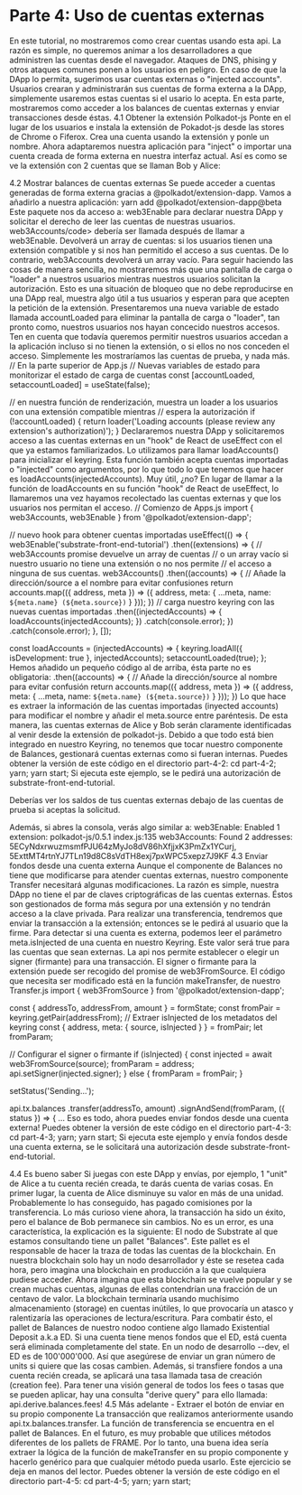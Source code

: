 # Parte 4: Uso de cuentas externas

En este tutorial, no mostraremos como crear cuentas usando esta api. La razón es simple, no queremos animar a los desarrolladores a que administren las cuentas desde el navegador. Ataques de DNS, phising y otros ataques comunes ponen a los usuarios en peligro. En caso de que la DApp lo permita, sugerimos usar cuentas externas o "injected accounts". Usuarios crearan y administrarán sus cuentas de forma externa a la DApp, simplemente usaremos estas cuentas si el usario lo acepta. En esta parte, mostraremos como acceder a los balances de cuentas externas y enviar transacciones desde éstas.
4.1 Obtener la extensión Polkadot-js
Ponte en el lugar de los usuarios e instala la extensión de Pokadot-js desde las stores de Chrome o Fiferox. Crea una cuenta usando la extensión y ponle un nombre.
Ahora adaptaremos nuestra aplicación para "inject" o importar una cuenta creada de forma externa en nuestra interfaz actual.
Así es como se ve la extensión con 2 cuentas que se llaman Bob y Alice:

4.2 Mostrar balances de cuentas externas
Se puede acceder a cuentas generadas de forma externa gracias a @polkadot/extension-dapp. Vamos a añadirlo a nuestra aplicación:
yarn add @polkadot/extension-dapp@beta
Este paquete nos da acceso a:
web3Enable para declarar nuestra DApp y solicitar el derecho de leer las cuentas de nuestras usuarios.
web3Accounts/code> debería ser llamada después de llamar a web3Enable. Devolverá un array de cuentas: si los usuarios tienen una extensión compatible y si nos han permitido el acceso a sus cuentas. De lo contrario, web3Accounts devolverá un array vacío.
Para seguir haciendo las cosas de manera sencilla, no mostraremos más que una pantalla de carga o "loader" a nuestros usuarios mientras nuestros usuarios solicitan la autorización. Esto es una situación de bloqueo que no debe reproducirse en una DApp real, muestra algo útil a tus usuarios y esperan para que acepten la petición de la extensión.
Presentaremos una nueva variable de estado llamada accountLoaded para eliminar la pantalla de carga o "loader", tan pronto como, nuestros usuarios nos hayan concecido nuestros accesos. Ten en cuenta que todavía queremos permitir nuestros usuarios accedan a la aplicación incluso si no tienen la extensión, o si ellos no nos conceden el acceso. Simplemente les mostraríamos las cuentas de prueba, y nada más.
// En la parte superior de App.js
// Nuevas variables de estado para monitorizar el estado de carga de cuentas
const [accountLoaded, setaccountLoaded] = useState(false);

// en nuestra función de renderización, muestra un loader a los usuarios con una extensión compatible mientras 
// espera la autorización
if (!accountLoaded) {
return loader('Loading accounts (please review any extension\'s authorization)');
}
Declararemos nuestra DApp y solicitaremos acceso a las cuentas externas en un "hook" de React de useEffect con el que ya estamos familiarizados. Lo utilizamos para llamar loadAccounts() para inicializar el keyring. Esta función también acepta cuentas importadas o "injected" como argumentos, por lo que todo lo que tenemos que hacer es loadAccounts(injectedAccounts). Muy útil, ¿no?
En lugar de llamar a la función de loadAccounts en su función "hook" de React de useEffect, lo llamaremos una vez hayamos recolectado las cuentas externas y que los usuarios nos permitan el acceso.
// Comienzo de Apps.js
import { web3Accounts, web3Enable } from '@polkadot/extension-dapp';


// nuevo hook para obtener cuentas importadas
useEffect(() => {
web3Enable('substrate-front-end-tutorial')
.then((extensions) => {
// web3Accounts promise devuelve un array de cuentas
// o un array vacío si nuestro usuario no tiene una extensión o no nos permite 
// el acceso a ninguna de sus cuentas.
web3Accounts()
    .then((accounts) => {
        // Añade la dirección/source a el nombre para evitar confusiones
        return accounts.map(({ address, meta }) => ({
            address,
            meta: {
            ...meta,
            name: `${meta.name} (${meta.source})`
            }
        }));
    })
    // carga nuestro keyring con las nuevas cuentas importadas
    .then((injectedAccounts) => {
        loadAccounts(injectedAccounts);
    })
    .catch(console.error);
})
.catch(console.error);
}, []);

const loadAccounts = (injectedAccounts) => {
keyring.loadAll({
    isDevelopment: true
}, injectedAccounts);
setaccountLoaded(true);
};
Hemos añadido un pequeño código al de arriba, ésta parte no es obligatoria:
.then((accounts) => {
    // Añade la dirección/source al nombre para evitar confusión
    return accounts.map(({ address, meta }) => ({
        address,
        meta: {
        ...meta,
        name: `${meta.name} (${meta.source})`
        }
    }));
})
Lo que hace es extraer la información de las cuentas importadas (inyected accounts) para modificar el nombre y añadir el meta.source entre paréntesis. De esta manera, las cuentas externas de Alice y Bob serán claramente identificadas al venir desde la extensión de polkadot-js.
Debido a que todo está bien integrado en nuestro Keyring, no tenemos que tocar nuestro componente de Balances, gestionará cuentas externas como si fueran internas.
Puedes obtener la versión de este código en el directorio part-4-2:
cd part-4-2;
yarn;
yarn start;
Si ejecuta este ejemplo, se le pedirá una autorización de substrate-front-end-tutorial.

Deberías ver los saldos de tus cuentas externas debajo de las cuentas de prueba si aceptas la solicitud.

Además, si abres la consola, verás algo similar a:
web3Enable: Enabled 1 extension: polkadot-js/0.5.1 index.js:135
web3Accounts: Found 2 addresses: 5ECyNdxrwuzmsmfPJU64zMyJo8dV86hXfjjxK3PmZx1YCurj, 5ExttMT4rtnYJ7TLn19d8C8sVdTH8exj7pxWPC5xepz7J9KF
4.3 Enviar fondos desde una cuenta externa
Aunque el componente de Balances no tiene que modificarse para atender cuentas externas, nuestro componente Transfer necesitará algunas modificaciones. La razón es simple, nuestra DApp no tiene el par de claves criptográficas de las cuentas externas. Éstos son gestionados de forma más segura por una extensión y no tendrán acceso a la clave privada. Para realizar una transferencia, tendremos que enviar la transacción a la extensión; entonces se le pedirá al usuario que la firme.
Para detectar si una cuenta es externa, podemos leer el parámetro meta.isInjected de una cuenta en nuestro Keyring. Este valor será true para las cuentas que sean externas. La api nos permite establecer o elegir un signer (firmante) para una transacción. El signer o firmante para la extensión puede ser recogido del promise de web3FromSource.
El código que necesita ser modificado está en la función makeTransfer, de nuestro Transfer.js
import { web3FromSource } from '@polkadot/extension-dapp';

const { addressTo, addressFrom, amount } = formState;
const fromPair = keyring.getPair(addressFrom);
// Extraer isInjected de los metadatos del keyring
const { address, meta: { source, isInjected } } = fromPair;
let fromParam;

// Configurar el signer o firmante
if (isInjected) {
    const injected = await web3FromSource(source);
    fromParam = address;
    api.setSigner(injected.signer);
} else {
    fromParam = fromPair;
}

setStatus('Sending...');

api.tx.balances
.transfer(addressTo, amount)
.signAndSend(fromParam, ({ status }) => {
    ...
Eso es todo, ahora puedes enviar fondos desde una cuenta externa!
Puedes obtener la versión de este código en el directorio part-4-3:
cd part-4-3;
yarn;
yarn start;
Si ejecuta este ejemplo y envía fondos desde una cuenta externa, se le solicitará una autorización desde substrate-front-end-tutorial.

4.4 Es bueno saber
Si juegas con este DApp y envías, por ejemplo, 1 "unit" de Alice a tu cuenta recién creada, te darás cuenta de varias cosas. En primer lugar, la cuenta de Alice disminuye su valor en más de una unidad. Probablemente lo has conseguido, has pagado comisiones por la transferencia.
Lo más curioso viene ahora, la transacción ha sido un éxito, pero el balance de Bob permanece sin cambios. No es un error, es una característica, la explicación es la siguiente:
El nodo de Substrate al que estamos consultando tiene un pallet "Balances". Este pallet es el responsable de hacer la traza de todas las cuentas de la blockchain. En nuestra blockchain solo hay un nodo desarrollador y éste se resetea cada hora, pero imagina una blockchain en producción a la que cualquiera pudiese acceder. Ahora imagina que esta blockchain se vuelve popular y se crean muchas cuentas, algunas de ellas contendrían una fracción de un centavo de valor. La blockchain terminaría usando muchísimo almacenamiento (storage) en cuentas inútiles, lo que provocaría un atasco y ralentizaría las operaciones de lectura/escritura. Para combatir ésto, el pallet de Balances de nuestro nodoo contiene algo llamado Existential Deposit a.k.a ED. Si una cuenta tiene menos fondos que el ED, está cuenta será eliminada completamente del state. En un nodo de desarrollo --dev, el ED es de 100'000'000. Así que asegúrese de enviar un gran número de units si quiere que las cosas cambien.
Además, si transfiere fondos a una cuenta recién creada, se aplicará una tasa llamada tasa de creación (creation fee). Para tener una visión general de todos los fees o tasas que se pueden aplicar, hay una consulta "derive query" para ello llamada: api.derive.balances.fees!
4.5 Más adelante - Extraer el botón de enviar en su propio componente
La transacción que realizamos anteriormente usando api.tx.balances.transfer. La función de transferencia se encuentra en el pallet de Balances. En el futuro, es muy probable que utilices métodos diferentes de los pallets de FRAME. Por lo tanto, una buena idea sería extraer la lógica de la función de makeTransfer en su propio componente y hacerlo genérico para que cualquier método pueda usarlo.
Este ejercicio se deja en manos del lector.
Puedes obtener la versión de este código en el directorio part-4-5:
cd part-4-5;
yarn;
yarn start;
